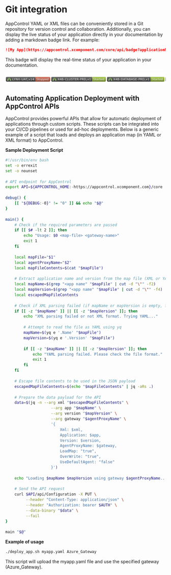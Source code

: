 # Git integration

AppControl YAML or XML files can be conveniently stored in a Git repository for version control and collaboration. Additionally, you can display the live status of your application directly in your documentation by adding a markdown badge link. For example:

```markdown
![My App](https://appcontrol.xcomponent.com/core/api/badge?applicationName=MYAPP,v1@myaccount)
```

This badge will display the real-time status of your application in your documentation.

![Badges](../images/badges.png)

## Automating Application Deployment with AppControl APIs

AppControl provides powerful APIs that allow for automatic deployment of applications through custom scripts. These scripts can be integrated into your CI/CD pipelines or used for ad-hoc deployments. Below is a generic example of a script that loads and deploys an application map (in YAML or XML format) to AppControl.

**Sample Deployment Script**

```bash
#!/usr/bin/env bash
set -o errexit
set -o nounset

# API endpoint for AppControl
export API=${APPCONTROL_HOME:-https://appcontrol.xcomponent.com}/core

debug() {
    [[ "${DEBUG:-0}" != "0" ]] && echo "$@"
}

main() {
    # Check if the required parameters are passed
    if [[ $# -lt 2 ]]; then
        echo "Usage: $0 <map-file> <gateway-name>"
        exit 1
    fi

    local mapFile="$1"
    local agentProxyName="$2"
    local mapFileContents=$(cat "$mapFile")

    # Extract application name and version from the map file (XML or YAML)
    local mapName=$(grep "<app name" "$mapFile" | cut -d "\"" -f2)
    local mapVersion=$(grep "<app name" "$mapFile" | cut -d "\"" -f4)
    local escapedMapFileContents

    # Check if XML parsing failed (if mapName or mapVersion is empty, fallback to YAML)
    if [[ -z "$mapName" ]] || [[ -z "$mapVersion" ]]; then
        echo "XML parsing failed or not XML format. Trying YAML..."

        # Attempt to read the file as YAML using yq
        mapName=$(yq e '.Name' "$mapFile")
        mapVersion=$(yq e '.Version' "$mapFile")

        if [[ -z "$mapName" ]] || [[ -z "$mapVersion" ]]; then
            echo "YAML parsing failed. Please check the file format."
            exit 1
        fi
    fi

    # Escape file contents to be used in the JSON payload
    escapedMapFileContents=$(echo "$mapFileContents" | jq -aRs .)

    # Prepare the data payload for the API
    data=$(jq -n --arg xml "$escapedMapFileContents" \
                    --arg app "$mapName" \
                    --arg version "$mapVersion" \
                    --arg gateway "$agentProxyName" \
                    '{
                        Xml: $xml,
                        Application: $app,
                        Version: $version,
                        AgentProxyName: $gateway,
                        LoadMap: "true",
                        OverWrite: "true",
                        UseDefaultAgent: "false"
                    }')

    echo "Loading $mapName $mapVersion using gateway $agentProxyName..."

    # Send the API request
    curl $API/api/Configuration -X PUT \
         --header "Content-Type: application/json" \
         --header "Authorization: bearer $AUTH" \
         --data-binary "$data" \
         --fail
}

main "$@"

```

**Example of usage**

```bash
./deploy_app.sh myapp.yaml Azure_Gateway
```

This script will upload the myapp.yaml file and use the specified gateway (Azure_Gateway).
